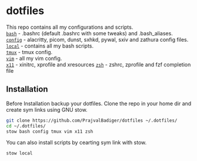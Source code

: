 # dotfiles

This repo contains all my configurations and scripts. <br>
[`bash`](/bash) - .bashrc (default .bashrc with some tweaks) and .bash_aliases. <br>
[`config`](/config) - alacritty, picom, dunst, sxhkd, pywal, sxiv and zathura config files. <br>
[`local`](/local) - contains all my bash scripts. <br>
[`tmux`](/tmux) - tmux config. <br>
[`vim`](/vim) - all my vim config. <br>
[`x11`](/x11) - xinitrc, xprofile and xresources
[`zsh`](/zsh) - zshrc, zprofile and fzf completion file

## Installation

Before Installation backup your dotfiles. Clone the repo in your home dir and create sym links using GNU stow.

```bash
git clone https://github.com/PrajvalBadiger/dotfiles ~/.dotfiles/
cd ~/.dotfiles/ 
stow bash config tmux vim x11 zsh
```
You can also install scripts by cearting sym link with stow.

```bash
stow local
```
